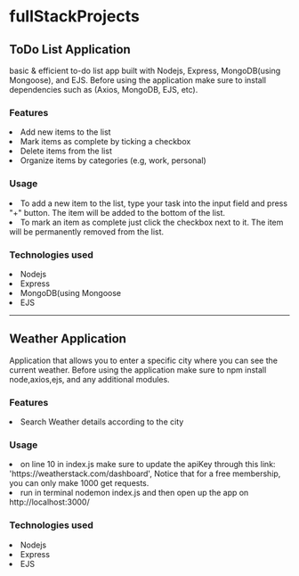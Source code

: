 # fullStackProjects

<h2>ToDo List Application</h2>

basic & efficient to-do list app built with Nodejs, Express, MongoDB(using Mongoose), and EJS. Before using the application make sure to install dependencies such as (Axios, MongoDB, EJS, etc).

<h3>Features</h3>

<li>Add new items to the list</li>
<li>Mark items as complete by ticking a checkbox</li>
<li>Delete items from the list</li>
<li>Organize items by categories (e.g, work, personal)</li>

<h3>Usage</h3>

<li>To add a new item to the list, type your task into the input field and press "+" button. The item will be added to the bottom of the list.</li>
<li>To mark an item as complete just click the checkbox next to it. The item will be permanently removed from the list.</li>


<h3>Technologies used</h3>

<li>Nodejs</li>
<li>Express</li>
<li>MongoDB(using Mongoose</li>
<li>EJS</li>

------------------------------------------------------------------------------------------------------------------------------------------


<h2>Weather Application</h2>

Application that allows you to enter a specific city where you can see the current weather. Before using the application make sure to npm install node,axios,ejs, and any additional modules.

<h3>Features</h3>

<li>Search Weather details according to the city</li>

<h3>Usage</h3>
<li>on line 10 in index.js make sure to update the apiKey through this link: 'https://weatherstack.com/dashboard', Notice that for a free membership, you can only make 1000 get requests. </li>
<li>run in terminal nodemon index.js and then open up the app on http://localhost:3000/</li>


<h3>Technologies used</h3>

<li>Nodejs</li>
<li>Express</li>
<li>EJS</li>

